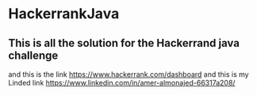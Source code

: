 

# HackerrankJava

## This is all the solution for the Hackerrand java challenge 
and this is the link 
https://www.hackerrank.com/dashboard
and this is my Linded link 
https://www.linkedin.com/in/amer-almonajed-66317a208/

